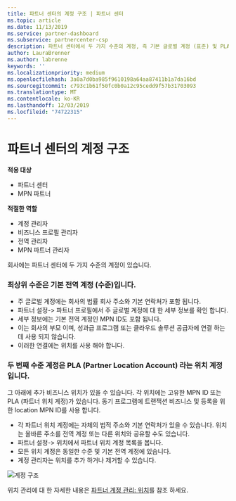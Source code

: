 ```yaml
---
title: 파트너 센터의 계정 구조 | 파트너 센터
ms.topic: article
ms.date: 11/13/2019
ms.service: partner-dashboard
ms.subservice: partnercenter-csp
description: 파트너 센터에서 두 가지 수준의 계정, 즉 기본 글로벌 계정 (표준) 및 PLA (파트너 위치 계정)에 대해 알아봅니다.
author: LauraBrenner
ms.author: labrenne
keywords: ''
ms.localizationpriority: medium
ms.openlocfilehash: 3a0a7d0ba985f9610198a64aa87411b1a7da16bd
ms.sourcegitcommit: c793c1b61f50fc0b0a12c95cedd9f57b31703093
ms.translationtype: MT
ms.contentlocale: ko-KR
ms.lasthandoff: 12/03/2019
ms.locfileid: "74722315"
---
```

# <a name="the-account-structure-in-partner-center"></a>파트너 센터의 계정 구조

**적용 대상**

- 파트너 센터
- MPN 파트너

**적절한 역할**

- 계정 관리자
- 비즈니스 프로필 관리자
- 전역 관리자
- MPN 파트너 관리자

회사에는 파트너 센터에 두 가지 수준의 계정이 있습니다.

### <a name="the-top-level-is-the-primary-global-account-pga"></a>최상위 수준은 기본 전역 계정 (수준)입니다.

- 주 글로벌 계정에는 회사의 법률 회사 주소와 기본 연락처가 포함 됩니다. 
- 파트너 설정-> 파트너 프로필에서 주 글로벌 계정에 대 한 세부 정보를 확인 합니다.
- 세부 정보에는 기본 전역 계정인 MPN ID도 포함 됩니다. 
- 이는 회사의 부모 이며, 성과급 프로그램 또는 클라우드 솔루션 공급자에 연결 하는 데 사용 되지 않습니다. 
- 이러한 연결에는 위치를 사용 해야 합니다.

### <a name="the-second-level-account-is-the-location-account-called-partner-location-account-pla"></a>두 번째 수준 계정은 PLA (Partner Location Account) 라는 위치 계정입니다.

그 아래에 추가 비즈니스 위치가 있을 수 있습니다. 각 위치에는 고유한 MPN ID 또는 PLA (파트너 위치 계정)가 있습니다. 동기 프로그램에 트랜잭션 비즈니스 및 등록을 위한 location MPN ID를 사용 합니다.

- 각 파트너 위치 계정에는 자체의 법적 주소와 기본 연락처가 있을 수 있습니다. 위치는 올바른 주소를 전역 계정 또는 다른 위치와 공유할 수도 있습니다.
- 파트너 설정-> 위치에서 파트너 위치 계정 목록을 봅니다.
- 모든 위치 계정은 동일한 수준 및 기본 전역 계정에 있습니다.
- 계정 관리자는 위치를 추가 하거나 제거할 수 있습니다.

![계정 구조](images/accountstructure.png)

위치 관리에 대 한 자세한 내용은 [파트너 계정 관리: 위치](manage-locations.md)를 참조 하세요. 




















